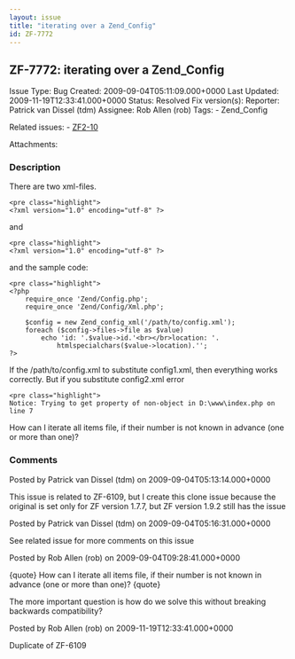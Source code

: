 ```yaml
---
layout: issue
title: "iterating over a Zend_Config"
id: ZF-7772
---
```


ZF-7772: iterating over a Zend\_Config
--------------------------------------

 Issue Type: Bug Created: 2009-09-04T05:11:09.000+0000 Last Updated: 2009-11-19T12:33:41.000+0000 Status: Resolved Fix version(s): 
 Reporter:  Patrick van Dissel (tdm)  Assignee:  Rob Allen (rob)  Tags: - Zend\_Config
 
 Related issues: - [ZF2-10](/issues/browse/ZF2-10)
 
 Attachments: 
### Description

There are two xml-files.

 
    <pre class="highlight">
    <?xml version="1.0" encoding="utf-8" ?>


and

 
    <pre class="highlight">
    <?xml version="1.0" encoding="utf-8" ?>


and the sample code:

 
    <pre class="highlight">
    <?php
        require_once 'Zend/Config.php';
        require_once 'Zend/Config/Xml.php';
        
        $config = new Zend_config_xml('/path/to/config.xml');
        foreach ($config->files->file as $value)
            echo 'id: '.$value->id.'<br></br>location: '.
                htmlspecialchars($value->location).'';
    ?>


If the /path/to/config.xml to substitute config1.xml, then everything works correctly. But if you substitute config2.xml error

 
    <pre class="highlight">
    Notice: Trying to get property of non-object in D:\www\index.php on line 7


How can I iterate all items file, if their number is not known in advance (one or more than one)?

 

 

### Comments

Posted by Patrick van Dissel (tdm) on 2009-09-04T05:13:14.000+0000

This issue is related to ZF-6109, but I create this clone issue because the original is set only for ZF version 1.7.7, but ZF version 1.9.2 still has the issue

 

 

Posted by Patrick van Dissel (tdm) on 2009-09-04T05:16:31.000+0000

See related issue for more comments on this issue

 

 

Posted by Rob Allen (rob) on 2009-09-04T09:28:41.000+0000

{quote} How can I iterate all items file, if their number is not known in advance (one or more than one)? {quote}

The more important question is how do we solve this without breaking backwards compatibility?

 

 

Posted by Rob Allen (rob) on 2009-11-19T12:33:41.000+0000

Duplicate of ZF-6109

 

 